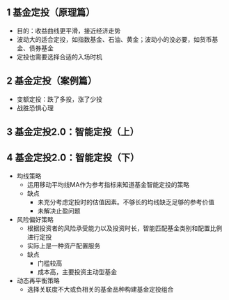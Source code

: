 ## 1 基金定投（原理篇）
- 目的：收益曲线更平滑，接近经济走势
- 波动大的适合定投，如指数基金、石油、黄金；波动小的没必要，如货币基金、债券基金
- 定投也需要选择合适的入场时机

## 2 基金定投（案例篇）
- 变额定投：跌了多投，涨了少投
- 战胜恐惧心理

## 3 基金定投2.0：智能定投（上）
## 4 基金定投2.0：智能定投（下）
- 均线策略
  - 运用移动平均线MA作为参考指标来知道基金智能定投的策略
  - 缺点
    - 未充分考虑定投时的估值因素。不够长的均线缺乏足够的参考价值
    - 未解决止盈问题
- 风险偏好策略
  - 根据投资者的风险承受能力以及投资时长，智能匹配基金类别和配置比例进行定投
  - 实际上是一种资产配置服务
  - 缺点
    - 门槛较高
    - 成本高，主要投资主动型基金
- 动态再平衡策略
  - 选择关联度不大或负相关的基金品种构建基金定投组合
